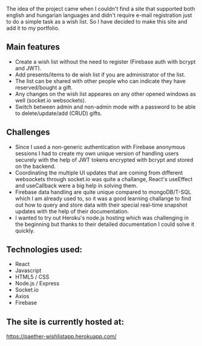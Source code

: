 The idea of the project came when I couldn't find a site that supported both english and hungarian languages and didn't require e-mail registration just to do a simple task as a wish list. So I have decided to make this site and add it to my portfolio.

## Main features

- Create a wish list without the need to register (Firebase auth with bcrypt and JWT).
- Add presents/items to de wish list if you are administrator of the list.
- The list can be shared with other people who can indicate they have reserved/bought a gift.
- Any changes on the wish list appeares on any other opened windows as well (socket.io websockets).
- Switch between admin and non-admin mode with a password to be able to delete/update/add (CRUD) gifts.

## Challenges

- Since I used a non-generic authentication with Firebase anonymous sessions I had to create my own unique version of
  handling users securely with the help of JWT tokens encrypted with bcrypt and stored on the backend.
- Coordinating the multiple UI updates that are coming from different websockets through socket.io was quite a challange, React's useEffect and useCallback were a big help in solving them.
- Firebase data handling are quite unique compared to mongoDB/T-SQL which I am already used to, so it was a good learning challange to find out how to query and store data with their special real-time snapshot updates with the help of their documentation.
- I wanted to try out Heroku's node.js hosting which was challenging in the beginning but thanks to their detailed documentation I could solve it quickly.

## Technologies used:

- React
- Javascript
- HTML5 / CSS
- Node.js / Express
- Socket.io
- Axios
- Firebase

## The site is currently hosted at:

https://paether-wishlistapp.herokuapp.com/

